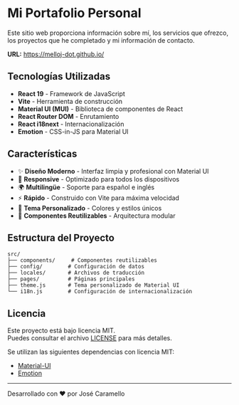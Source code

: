 # Mi Portafolio Personal

Este sitio web proporciona información sobre mí, los servicios que ofrezco, los proyectos que he completado y mi información de contacto.

**URL:** https://melloj-dot.github.io/

## Tecnologías Utilizadas

- **React 19** - Framework de JavaScript
- **Vite** - Herramienta de construcción
- **Material UI (MUI)** - Biblioteca de componentes de React
- **React Router DOM** - Enrutamiento
- **React i18next** - Internacionalización
- **Emotion** - CSS-in-JS para Material UI

## Características

- ✨ **Diseño Moderno** - Interfaz limpia y profesional con Material UI
- 📱 **Responsive** - Optimizado para todos los dispositivos
- 🌍 **Multilingüe** - Soporte para español e inglés
- ⚡ **Rápido** - Construido con Vite para máxima velocidad
- 🎨 **Tema Personalizado** - Colores y estilos únicos
- 🔧 **Componentes Reutilizables** - Arquitectura modular

## Estructura del Proyecto

```
src/
├── components/     # Componentes reutilizables
├── config/        # Configuración de datos
├── locales/       # Archivos de traducción
├── pages/         # Páginas principales
├── theme.js       # Tema personalizado de Material UI
└── i18n.js        # Configuración de internacionalización
```

## Licencia

Este proyecto está bajo licencia MIT.  
Puedes consultar el archivo [LICENSE](./LICENSE) para más detalles.

Se utilizan las siguientes dependencias con licencia MIT:

- [Material-UI](https://github.com/mui/material-ui)  
- [Emotion](https://github.com/emotion-js/emotion)

---

Desarrollado con ❤️ por José Caramello
